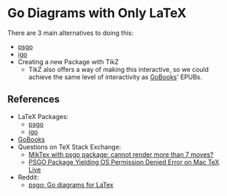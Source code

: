 # Go Diagrams with Only LaTeX

There are 3 main alternatives to doing this:

- [psgo](https://www.ctan.org/tex-archive/graphics/pstricks/contrib/psgo/)
- [igo](https://www.ctan.org/tex-archive/fonts/igo)
- Creating a new Package with TikZ
  - TikZ also offers a way of making this interactive, so we could achieve the same level of interactivity as [GoBooks](https://gobooks.com/)' EPUBs.

## References

- LaTeX Packages:
  - [psgo](https://www.ctan.org/tex-archive/graphics/pstricks/contrib/psgo/)
  - [igo](https://www.ctan.org/tex-archive/fonts/igo)
- [GoBooks](https://gobooks.com/)
- Questions on TeX Stack Exchange:
  - [MikTex with psgo package: cannot render more than 7 moves?](https://tex.stackexchange.com/q/549165/64441)
  - [PSGO Package Yielding OS Permission Denied Error on Mac TeX Live](https://tex.stackexchange.com/q/614386/64441)
- Reddit:
  - [psgo: Go diagrams for LaTex](https://www.reddit.com/r/baduk/comments/2kkaki/psgo_go_diagrams_for_latex/?utm_source=share&utm_medium=web2x&context=3)
